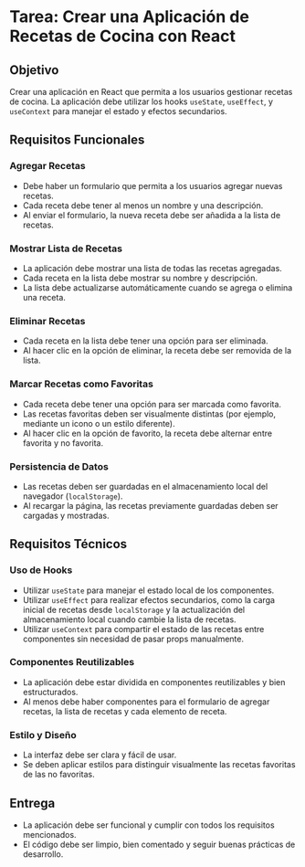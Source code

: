 # Tarea: Crear una Aplicación de Recetas de Cocina con React

## Objetivo

Crear una aplicación en React que permita a los usuarios gestionar recetas de cocina. La aplicación debe utilizar los hooks `useState`, `useEffect`, y `useContext` para manejar el estado y efectos secundarios.

## Requisitos Funcionales

### Agregar Recetas

- Debe haber un formulario que permita a los usuarios agregar nuevas recetas.
- Cada receta debe tener al menos un nombre y una descripción.
- Al enviar el formulario, la nueva receta debe ser añadida a la lista de recetas.

### Mostrar Lista de Recetas

- La aplicación debe mostrar una lista de todas las recetas agregadas.
- Cada receta en la lista debe mostrar su nombre y descripción.
- La lista debe actualizarse automáticamente cuando se agrega o elimina una receta.

### Eliminar Recetas

- Cada receta en la lista debe tener una opción para ser eliminada.
- Al hacer clic en la opción de eliminar, la receta debe ser removida de la lista.

### Marcar Recetas como Favoritas

- Cada receta debe tener una opción para ser marcada como favorita.
- Las recetas favoritas deben ser visualmente distintas (por ejemplo, mediante un icono o un estilo diferente).
- Al hacer clic en la opción de favorito, la receta debe alternar entre favorita y no favorita.

### Persistencia de Datos

- Las recetas deben ser guardadas en el almacenamiento local del navegador (`localStorage`).
- Al recargar la página, las recetas previamente guardadas deben ser cargadas y mostradas.

## Requisitos Técnicos

### Uso de Hooks

- Utilizar `useState` para manejar el estado local de los componentes.
- Utilizar `useEffect` para realizar efectos secundarios, como la carga inicial de recetas desde `localStorage` y la actualización del almacenamiento local cuando cambie la lista de recetas.
- Utilizar `useContext` para compartir el estado de las recetas entre componentes sin necesidad de pasar props manualmente.

### Componentes Reutilizables

- La aplicación debe estar dividida en componentes reutilizables y bien estructurados.
- Al menos debe haber componentes para el formulario de agregar recetas, la lista de recetas y cada elemento de receta.

### Estilo y Diseño

- La interfaz debe ser clara y fácil de usar.
- Se deben aplicar estilos para distinguir visualmente las recetas favoritas de las no favoritas.

## Entrega

- La aplicación debe ser funcional y cumplir con todos los requisitos mencionados.
- El código debe ser limpio, bien comentado y seguir buenas prácticas de desarrollo.
